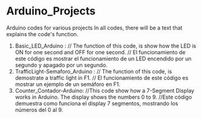 # Arduino_Projects
Arduino codes for various projects
In all codes, there will be a text that explains the code's function.
1. Basic_LED_Arduino : // The function of this code, is show how the LED is ON for one second and OFF for one second.
                       // El funcionamiento de este código es mostrar el funcionamiento de un LED encendido por un segundo y apagado por un segundo.
2. TrafficLight-Semaforo_Arduino : // The function of this code, is demostrate a traffic light in F1. 
                                   // El funcionamiento de este código es mostrar un ejemplo de un semáforo en F1. 
3. Counter_Contador-Arduino:   //This code show how a 7-Segment Display works in Arduino. The display shows the numbers 0 to 9.
                               //Este código demuestra como funciona el display 7 segmentos, mostrando los números del 0 al 9.
